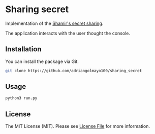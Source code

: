 # Sharing secret
Implementation of the [Shamir's secret sharing](https://en.wikipedia.org/wiki/Shamir%27s_secret_sharing).

The application interacts with the user thought the console. 


## Installation

You can install the package via Git.

```bash
git clone https://github.com/adriangolmayo100/sharing_secret
```

## Usage

```bash
python3 run.py
```


## License

The MIT License (MIT). Please see [License File](LICENSE.md) for more information.

